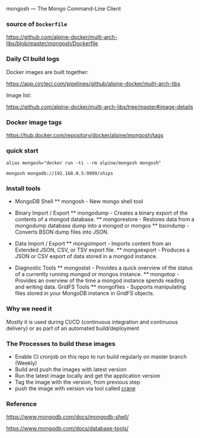 mongosh — The Mongo Command-Line Client

### source of `Dockerfile`

https://github.com/alpine-docker/multi-arch-libs/blob/master/mongosh/Dockerfile

### Daily CI build logs

Docker images are built together:

https://app.circleci.com/pipelines/github/alpine-docker/multi-arch-libs

Image list:

https://github.com/alpine-docker/multi-arch-libs/tree/master#image-details

### Docker image tags

https://hub.docker.com/repository/docker/alpine/mongosh/tags

### quick start

```
alias mongosh="docker run -ti --rm alpine/mongosh mongosh"

mongosh mongodb://192.168.0.5:9999/ships
```

### Install tools

* MongoDB Shell
** mongosh - New mongo shell tool

* Binary Import / Export
** mongodump - Creates a binary export of the contents of a mongod database.
** mongorestore - Restores data from a mongodump database dump into a mongod or mongos
** bsondump - Converts BSON dump files into JSON.

* Data Import / Export
** mongoimport - Imports content from an Extended JSON, CSV, or TSV export file.
** mongoexport - Produces a JSON or CSV export of data stored in a mongod instance.

* Diagnostic Tools
** mongostat - Provides a quick overview of the status of a currently running mongod or mongos instance.
** mongotop - Provides an overview of the time a mongod instance spends reading and writing data. GridFS Tools
** mongofiles - Supports manipulating files stored in your MongoDB instance in GridFS objects.

### Why we need it

Mostly it is used during CI/CD (continuous integration and continuous delivery) or as part of an automated build/deployment

### The Processes to build these images

* Enable CI cronjob on this repo to run build regularly on master branch (Weekly)
* Build and push the images with latest version
* Run the latest image locally and get the application version
* Tag the image with the version, from previous step
* push the image with version via tool called [crane](https://github.com/google/go-containerregistry/blob/main/cmd/crane/doc/crane.md)

### Reference

https://www.mongodb.com/docs/mongodb-shell/

https://www.mongodb.com/docs/database-tools/
